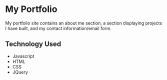 # My Portfolio

My portfolio site contains an about me section, a section displaying projects I have built, and my contact information/email form.

## Technology Used

* Javascript
* HTML
* CSS
* JQuery